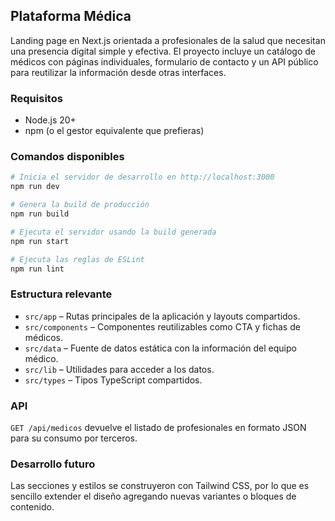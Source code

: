 ## Plataforma Médica

Landing page en Next.js orientada a profesionales de la salud que necesitan una presencia digital simple y efectiva. El proyecto incluye un catálogo de médicos con páginas individuales, formulario de contacto y un API público para reutilizar la información desde otras interfaces.

### Requisitos

- Node.js 20+
- npm (o el gestor equivalente que prefieras)

### Comandos disponibles

```bash
# Inicia el servidor de desarrollo en http://localhost:3000
npm run dev

# Genera la build de producción
npm run build

# Ejecuta el servidor usando la build generada
npm run start

# Ejecuta las reglas de ESLint
npm run lint
```

### Estructura relevante

- `src/app` – Rutas principales de la aplicación y layouts compartidos.
- `src/components` – Componentes reutilizables como CTA y fichas de médicos.
- `src/data` – Fuente de datos estática con la información del equipo médico.
- `src/lib` – Utilidades para acceder a los datos.
- `src/types` – Tipos TypeScript compartidos.

### API

`GET /api/medicos` devuelve el listado de profesionales en formato JSON para su consumo por terceros.

### Desarrollo futuro

Las secciones y estilos se construyeron con Tailwind CSS, por lo que es sencillo extender el diseño agregando nuevas variantes o bloques de contenido.
